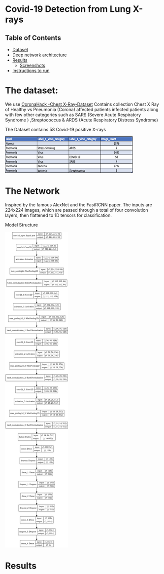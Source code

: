 # Covid-19 Detection from Lung X-rays

Table of Contents
-----------------

  * [Dataset](#the-dataset)
  * [Deep network architecture](#the-network)
  * [Results](#results)
    * [Screenshots](#screenshots)
  * [Instructions to run](#instructions-to-run)


# The dataset:
We use [CoronaHack -Chest X-Ray-Dataset](https://www.kaggle.com/praveengovi/coronahack-chest-xraydataset)
Contains collection Chest X Ray of Healthy vs Pneumonia (Corona) affected patients infected patients along with few other categories such as SARS (Severe Acute Respiratory Syndrome ) ,Streptococcus & ARDS (Acute Respiratory Distress Syndrome)

The Dataset contains 58 Covid-19 positive X-rays

![dataset_division](https://github.com/Nishidh25/Covid-19-Detection-from-Lung-X-rays/blob/master/screenshots/dataset_division.png)

# The Network
Inspired by the famous AlexNet and the FastRCNN paper. The inputs are 224x224 images, which are passed through a total of four convolution layers, then flattened to 1D tensors for classification.

Model Structure

![model_plot](https://github.com/Nishidh25/Covid-19-Detection-from-Lung-X-rays/blob/master/screenshots/model_plot.png)

# Results
